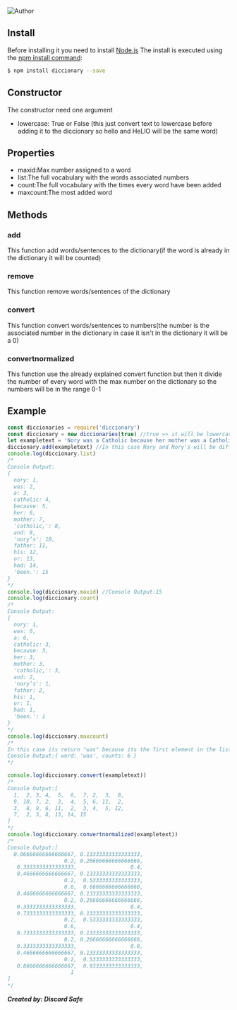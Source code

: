 ![Author](https://raster.shields.io/static/v1?label=Author&message=Seyron#5532&color=RED?style=flat&logo=appveyor)

## Install
Before installing it you need to install [Node.js](https://nodejs.org/en/download/)
The install is executed using the [npm install command](https://docs.npmjs.com/getting-started/installing-npm-packages-locally):

```bash
$ npm install diccionary --save
```
## Constructor
The constructor need one argument
* lowercase: True or False (this just convert text to lowercase before adding it to the diccionary so hello and HeLlO will be the same word)

## Properties
* maxid:Max number assigned to a word
* list:The full vocabulary with the words associated numbers
* count:The full vocabulary with the times every word have been added
* maxcount:The most added word

## Methods

### add
This function add words/sentences to the dictionary(if the word is already in the dictionary it will be counted)

### remove
This function remove words/sentences of the dictionary

### convert
This function convert words/sentences to numbers(the number is the associated number in the dictionary in case it isn't in the dictionary it will be a 0)

### convertnormalized
This function use the already explained convert function but then it divide the number of every word with the max number on the dictionary so the numbers will be in the range 0-1

## Example
```js
const diccionaries = require('diccionary')
const diccionary = new diccionaries(true) //true => it will be lowercase
let exampletext = 'Nory was a Catholic because her mother was a Catholic, and Nory’s mother was a Catholic because her father was a Catholic, and her father was a Catholic because his mother was a Catholic, or had been.'
diccionary.add(exampletext) //In this case Nory and Nory's will be different words and this also applies to Catholic - Catholic,
console.log(diccionary.list)
/*
Console Output:
{
  nory: 1,
  was: 2,
  a: 3,
  catholic: 4,
  because: 5,
  her: 6,
  mother: 7,
  'catholic,': 8,
  and: 9,
  'nory’s': 10,
  father: 11,
  his: 12,
  or: 13,
  had: 14,
  'been.': 15
}
*/
console.log(diccionary.maxid) //Console Output:15
console.log(diccionary.count)
/*
Console Output:
{
  nory: 1,
  was: 6,
  a: 6,
  catholic: 3,
  because: 3,
  her: 3,
  mother: 3,
  'catholic,': 3,
  and: 2,
  'nory’s': 1,
  father: 2,
  his: 1,
  or: 1,
  had: 1,
  'been.': 1
}
*/
console.log(diccionary.maxcount)
/*
In this case its return "was" because its the first element in the list with the highest value
Console Output:{ word: 'was', counts: 6 }
*/

console.log(diccionary.convert(exampletext))
/*
Console Output:[
  1,  2, 3, 4,  5,  6,  7, 2,  3,  8,
  9, 10, 7, 2,  3,  4,  5, 6, 11,  2,
  3,  8, 9, 6, 11,  2,  3, 4,  5, 12,
  7,  2, 3, 8, 13, 14, 15
]
*/
console.log(diccionary.convertnormalized(exampletext))
/*
Console Output:[
  0.06666666666666667, 0.13333333333333333,
                  0.2, 0.26666666666666666,
   0.3333333333333333,                 0.4,
   0.4666666666666667, 0.13333333333333333,
                  0.2,  0.5333333333333333,
                  0.6,  0.6666666666666666,
   0.4666666666666667, 0.13333333333333333,
                  0.2, 0.26666666666666666,
   0.3333333333333333,                 0.4,
   0.7333333333333333, 0.13333333333333333,
                  0.2,  0.5333333333333333,
                  0.6,                 0.4,
   0.7333333333333333, 0.13333333333333333,
                  0.2, 0.26666666666666666,
   0.3333333333333333,                 0.8,
   0.4666666666666667, 0.13333333333333333,
                  0.2,  0.5333333333333333,
   0.8666666666666667,  0.9333333333333333,
                    1
]
*/
```


***Created by: Discord Safe***
